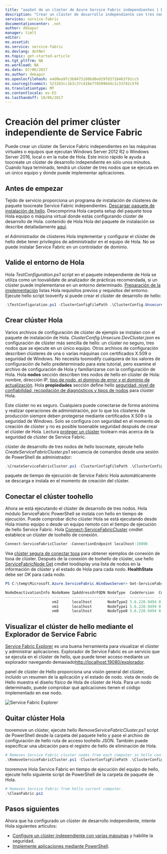```yaml
---
title: "aaaSet de un clúster de Azure Service Fabric independientes | Documentos de Microsoft"
description: "Crear un clúster de desarrollo independiente con tres nodos con hello mismo equipo. Después de completar la instalación, estará listo toocreate un clúster de varios equipo."
services: service-fabric
documentationcenter: .net
author: dkkapur
manager: timlt
editor: 
ms.assetid: 
ms.service: service-fabric
ms.devlang: dotNet
ms.topic: get-started-article
ms.tgt_pltfrm: NA
ms.workload: NA
ms.date: 07/06/2017
ms.author: dekapur
ms.openlocfilehash: e4d0ea9fc3b8475160bd8ed19fd3716463791cc5
ms.sourcegitcommit: 523283cc1b3c37c428e77850964dc1c33742c5f0
ms.translationtype: MT
ms.contentlocale: es-ES
ms.lasthandoff: 10/06/2017
---
```

# <a name="create-your-first-service-fabric-standalone-cluster"></a>Creación del primer clúster independiente de Service Fabric
Puede crear un clúster de Service Fabric independientes en las máquinas virtuales o equipos que ejecutan Windows Server 2012 R2 o Windows Server 2016, local o en la nube de Hola. Este inicio rápido le ayuda a toocreate un clúster de desarrollo independiente en sólo unos minutos.  Cuando haya terminado, tendrá un clúster de tres nodos que se ejecuta en un único equipo y donde puede implementar aplicaciones.

## <a name="before-you-begin"></a>Antes de empezar
Tejido de servicio proporciona un programa de instalación de clústeres de paquete toocreate Service Fabric independientes.  [Descargar paquete de instalación de hello](http://go.microsoft.com/fwlink/?LinkId=730690).  Descomprima Hola carpeta setup del paquete tooa Hola equipo o máquina virtual donde estás configurando clúster de desarrollo de Hola.  contenido de Hola Hola del paquete de instalación se describe detalladamente [aquí](service-fabric-cluster-standalone-package-contents.md).

el Administrador de clústeres Hola implementar y configurar el clúster de hello debe tener privilegios de administrador en el equipo de Hola. No se puede instalar Service Fabric en un controlador de dominio.

## <a name="validate-hello-environment"></a>Valide el entorno de Hola
Hola *TestConfiguration.ps1* script en el paquete independiente de Hola se utiliza como un toovalidate de analizador de prácticas recomendada, si un clúster puede implementarse en un entorno determinado. [Preparación de la implementación](service-fabric-cluster-standalone-deployment-preparation.md) listas Hola requisitos previos y requisitos del entorno. Ejecute hello script tooverify si puede crear el clúster de desarrollo de hello:

```powershell
.\TestConfiguration.ps1 -ClusterConfigFilePath .\ClusterConfig.Unsecure.DevCluster.json
```
## <a name="create-hello-cluster"></a>Crear clúster Hola
Varios archivos de configuración de clúster de ejemplo se instalan con el paquete de instalación de Hola. *ClusterConfig.Unsecure.DevCluster.json* es configuración de clúster más sencilla de hello: un clúster no seguro, tres nodos que se ejecute en un único equipo.  Otros archivos de configuración describen clústeres de una o varias máquinas con certificados X.509 o seguridad de Windows.  No necesita toomodify cualquiera de los valores de configuración de hello predeterminado para este tutorial, pero examine el archivo de configuración de Hola y familiarizarse con la configuración de Hola.  Hola **nodos** sección describen tres nodos de hello en clúster de Hola: nombre, dirección IP, [tipo de nodo, el dominio de error y el dominio de actualización](service-fabric-cluster-manifest.md#nodes-on-the-cluster).  Hola **propiedades** sección define hello [seguridad, nivel de confiabilidad, recopilación de diagnósticos y tipos de nodos](service-fabric-cluster-manifest.md#cluster-properties) para clúster Hola.

Este clúster no es seguro.  Cualquiera puede conectarse de forma anónima y realizar operaciones de administración, por lo que los clústeres de producción siempre deben protegerse mediante certificados X.509 o la seguridad de Windows.  Solo se configura con seguridad en el momento de creación de clúster y no es posible tooenable seguridad después de crear el clúster de Hola.  Lectura [proteger un clúster](service-fabric-cluster-security.md) toolearn más acerca de la seguridad de clúster de Service Fabric.  

clúster de desarrollo de tres nodos de hello toocreate, ejecute hello *CreateServiceFabricCluster.ps1* secuencia de comandos desde una sesión de PowerShell de administrador:

```powershell
.\CreateServiceFabricCluster.ps1 -ClusterConfigFilePath .\ClusterConfig.Unsecure.DevCluster.json -AcceptEULA
```

paquete de tiempo de ejecución de Service Fabric Hola automáticamente se descarga e instala en el momento de creación del clúster.

## <a name="connect-toohello-cluster"></a>Conectar el clúster toohello
Ahora se está ejecutando el clúster de desarrollo de tres nodos. Hola módulo ServiceFabric PowerShell se instala con hello en tiempo de ejecución.  Puede comprobar dicho clúster Hola se está ejecutando desde Hola mismo equipo o desde un equipo remoto con el tiempo de ejecución de hello Service Fabric.  Hola [Connect-ServiceFabricCluster](/powershell/module/servicefabric/connect-servicefabriccluster?view=azureservicefabricps) cmdlet establece un clúster de toohello de conexión.   

```powershell
Connect-ServiceFabricCluster -ConnectionEndpoint localhost:19000
```
Vea [clúster segura de conectar tooa](service-fabric-connect-to-secure-cluster.md) para obtener ejemplos de conexión de tooa de clúster. Después de la conexión de toohello de clúster, use hello [ServiceFabricNode Get](/powershell/module/servicefabric/get-servicefabricnode?view=azureservicefabricps) cmdlet toodisplay una lista de nodos en la información de clúster y el estado de Hola para cada nodo. **HealthState** debe ser *OK* para cada nodo.

```powershell
PS C:\temp\Microsoft.Azure.ServiceFabric.WindowsServer> Get-ServiceFabricNode |Format-Table

NodeDeactivationInfo NodeName IpAddressOrFQDN NodeType  CodeVersion  ConfigVersion NodeStatus NodeUpTime NodeDownTime HealthState
-------------------- -------- --------------- --------  -----------  ------------- ---------- ---------- ------------ -----------
                     vm2      localhost       NodeType2 5.6.220.9494 0                     Up 00:03:38   00:00:00              OK
                     vm1      localhost       NodeType1 5.6.220.9494 0                     Up 00:03:38   00:00:00              OK
                     vm0      localhost       NodeType0 5.6.220.9494 0                     Up 00:02:43   00:00:00              OK
```

## <a name="visualize-hello-cluster-using-service-fabric-explorer"></a>Visualizar el clúster de hello mediante el Explorador de Service Fabric
[Service Fabric Explorer](service-fabric-visualizing-your-cluster.md) es una buena herramienta para visualizar el clúster y administrar aplicaciones.  Explorador de Service Fabric es un servicio que se ejecuta en el clúster de hello, que puede tener acceso mediante un explorador navegando demasiado[http://localhost:19080/explorador](http://localhost:19080/Explorer). 

panel de clúster de Hello proporciona una visión general del clúster, incluido un resumen de la aplicación y el estado de nodo. vista de nodo de Hello muestra el diseño físico de Hola de clúster de Hola. Para un nodo determinado, puede comprobar qué aplicaciones tienen el código implementado en ese nodo.

![Service Fabric Explorer][service-fabric-explorer]

## <a name="remove-hello-cluster"></a>Quitar clúster Hola
tooremove un clúster, ejecute hello *RemoveServiceFabricCluster.ps1* script de PowerShell desde la carpeta del paquete hello y pase el archivo de configuración de hello ruta de acceso toohello JSON. También puede especificar una ubicación para el registro de hello de eliminación de Hola.

```powershell
# Removes Service Fabric cluster nodes from each computer in hello configuration file.
.\RemoveServiceFabricCluster.ps1 -ClusterConfigFilePath .\ClusterConfig.Unsecure.DevCluster.json -Force
```

tooremove Hola Service Fabric en tiempo de ejecución del equipo de hello, ejecute hello siguiente script de PowerShell de la carpeta de paquete de Hola.

```powershell
# Removes Service Fabric from hello current computer.
.\CleanFabric.ps1
```

## <a name="next-steps"></a>Pasos siguientes
Ahora que ha configurado un clúster de desarrollo independiente, intente Hola siguientes artículos:
* [Configure un clúster independiente con varias máquinas](service-fabric-cluster-creation-for-windows-server.md) y habilite la seguridad.
* [Implemente aplicaciones mediante PowerShell](service-fabric-deploy-remove-applications.md).

[service-fabric-explorer]: ./media/service-fabric-get-started-standalone-cluster/sfx.png
